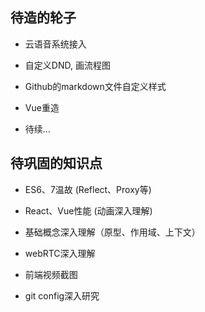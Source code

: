 ## 待造的轮子

* 云语音系统接入

* 自定义DND, 画流程图

* Github的markdown文件自定义样式

* Vue重造

* 待续...


## 待巩固的知识点

* ES6、7温故 (Reflect、Proxy等)

* React、Vue性能 (动画深入理解)

* 基础概念深入理解（原型、作用域、上下文）

* webRTC深入理解

* 前端视频截图

* git config深入研究